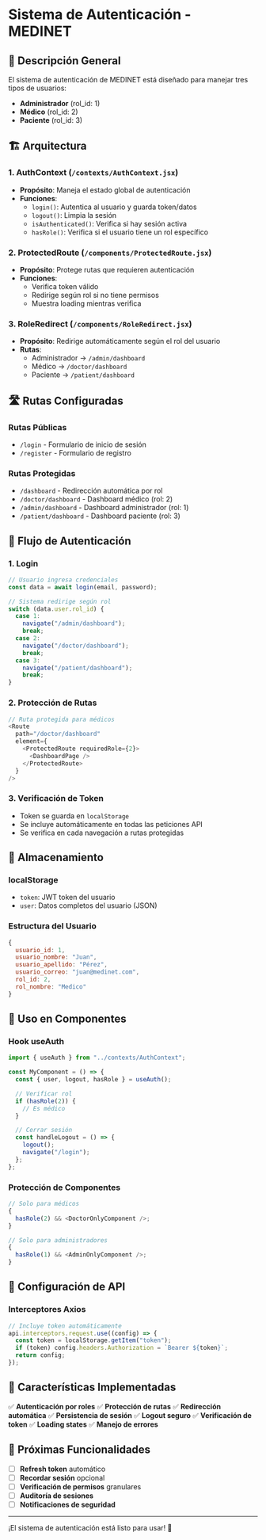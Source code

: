 # Sistema de Autenticación - MEDINET

## 🔐 Descripción General

El sistema de autenticación de MEDINET está diseñado para manejar tres tipos de usuarios:

- **Administrador** (rol_id: 1)
- **Médico** (rol_id: 2)
- **Paciente** (rol_id: 3)

## 🏗️ Arquitectura

### **1. AuthContext (`/contexts/AuthContext.jsx`)**

- **Propósito**: Maneja el estado global de autenticación
- **Funciones**:
  - `login()`: Autentica al usuario y guarda token/datos
  - `logout()`: Limpia la sesión
  - `isAuthenticated()`: Verifica si hay sesión activa
  - `hasRole()`: Verifica si el usuario tiene un rol específico

### **2. ProtectedRoute (`/components/ProtectedRoute.jsx`)**

- **Propósito**: Protege rutas que requieren autenticación
- **Funciones**:
  - Verifica token válido
  - Redirige según rol si no tiene permisos
  - Muestra loading mientras verifica

### **3. RoleRedirect (`/components/RoleRedirect.jsx`)**

- **Propósito**: Redirige automáticamente según el rol del usuario
- **Rutas**:
  - Administrador → `/admin/dashboard`
  - Médico → `/doctor/dashboard`
  - Paciente → `/patient/dashboard`

## 🛣️ Rutas Configuradas

### **Rutas Públicas**

- `/login` - Formulario de inicio de sesión
- `/register` - Formulario de registro

### **Rutas Protegidas**

- `/dashboard` - Redirección automática por rol
- `/doctor/dashboard` - Dashboard médico (rol: 2)
- `/admin/dashboard` - Dashboard administrador (rol: 1)
- `/patient/dashboard` - Dashboard paciente (rol: 3)

## 🔄 Flujo de Autenticación

### **1. Login**

```javascript
// Usuario ingresa credenciales
const data = await login(email, password);

// Sistema redirige según rol
switch (data.user.rol_id) {
  case 1:
    navigate("/admin/dashboard");
    break;
  case 2:
    navigate("/doctor/dashboard");
    break;
  case 3:
    navigate("/patient/dashboard");
    break;
}
```

### **2. Protección de Rutas**

```javascript
// Ruta protegida para médicos
<Route
  path="/doctor/dashboard"
  element={
    <ProtectedRoute requiredRole={2}>
      <DashboardPage />
    </ProtectedRoute>
  }
/>
```

### **3. Verificación de Token**

- Token se guarda en `localStorage`
- Se incluye automáticamente en todas las peticiones API
- Se verifica en cada navegación a rutas protegidas

## 💾 Almacenamiento

### **localStorage**

- `token`: JWT token del usuario
- `user`: Datos completos del usuario (JSON)

### **Estructura del Usuario**

```javascript
{
  usuario_id: 1,
  usuario_nombre: "Juan",
  usuario_apellido: "Pérez",
  usuario_correo: "juan@medinet.com",
  rol_id: 2,
  rol_nombre: "Medico"
}
```

## 🚀 Uso en Componentes

### **Hook useAuth**

```javascript
import { useAuth } from "../contexts/AuthContext";

const MyComponent = () => {
  const { user, logout, hasRole } = useAuth();

  // Verificar rol
  if (hasRole(2)) {
    // Es médico
  }

  // Cerrar sesión
  const handleLogout = () => {
    logout();
    navigate("/login");
  };
};
```

### **Protección de Componentes**

```javascript
// Solo para médicos
{
  hasRole(2) && <DoctorOnlyComponent />;
}

// Solo para administradores
{
  hasRole(1) && <AdminOnlyComponent />;
}
```

## 🔧 Configuración de API

### **Interceptores Axios**

```javascript
// Incluye token automáticamente
api.interceptors.request.use((config) => {
  const token = localStorage.getItem("token");
  if (token) config.headers.Authorization = `Bearer ${token}`;
  return config;
});
```

## 🎯 Características Implementadas

✅ **Autenticación por roles**
✅ **Protección de rutas**
✅ **Redirección automática**
✅ **Persistencia de sesión**
✅ **Logout seguro**
✅ **Verificación de token**
✅ **Loading states**
✅ **Manejo de errores**

## 🔮 Próximas Funcionalidades

- [ ] **Refresh token** automático
- [ ] **Recordar sesión** opcional
- [ ] **Verificación de permisos** granulares
- [ ] **Auditoría de sesiones**
- [ ] **Notificaciones de seguridad**

---

¡El sistema de autenticación está listo para usar! 🎉
